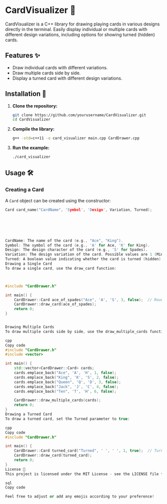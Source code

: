 # CardVisualizer 🎴

CardVisualizer is a C++ library for drawing playing cards in various designs directly in the terminal. Easily display individual or multiple cards with different design variations, including options for showing turned (hidden) cards.

## Features ✨

- Draw individual cards with different variations.
- Draw multiple cards side by side.
- Display a turned card with different design variations.

## Installation 🚀

1. **Clone the repository:**

    ```sh
    git clone https://github.com/yourusername/CardVisualizer.git
    cd CardVisualizer
    ```

2. **Compile the library:**

    ```sh
    g++ -std=c++11 -o card_visualizer main.cpp CardDrawer.cpp
    ```

3. **Run the example:**

    ```sh
    ./card_visualizer
    ```

## Usage 🛠️

### Creating a Card

A `Card` object can be created using the constructor:

```cpp
Card card_name("CardName", 'Symbol', 'Design', Variation, Turned);






CardName: The name of the card (e.g., "Ace", "King").
Symbol: The symbol of the card (e.g., 'A' for Ace, 'K' for King).
Design: The design character of the card (e.g., 'S' for Spades).
Variation: The design variation of the card. Possible values are 1 (Minimalist), 2 (Ornate), 3 (Rounded), 4 (Dotted), 6 (Slashed).
Turned: A boolean value indicating whether the card is turned (hidden) or not.
Drawing a Single Card
To draw a single card, use the draw_card function:



#include "CardDrawer.h"

int main() {
    CardDrawer::Card ace_of_spades("Ace", 'A', 'S', 3, false);  // Rounded design
    CardDrawer::draw_card(ace_of_spades);
    return 0;
}


Drawing Multiple Cards
To draw multiple cards side by side, use the draw_multiple_cards function:

cpp
Copy code
#include "CardDrawer.h"
#include <vector>

int main() {
    std::vector<CardDrawer::Card> cards;
    cards.emplace_back("Ace", 'A', 'H', 1, false);
    cards.emplace_back("King", 'K', 'S', 2, false);
    cards.emplace_back("Queen", 'Q', 'D', 3, false);
    cards.emplace_back("Jack", 'J', 'C', 4, false);
    cards.emplace_back("Ten", 'T', 'H', 6, false);

    CardDrawer::draw_multiple_cards(cards);
    return 0;
}
Drawing a Turned Card
To draw a turned card, set the Turned parameter to true:

cpp
Copy code
#include "CardDrawer.h"

int main() {
    CardDrawer::Card turned_card("Turned", ' ', ' ', 1, true);  // Turned card with Minimalist design
    CardDrawer::draw_card(turned_card);
    return 0;
}
License 📜
This project is licensed under the MIT License - see the LICENSE file for details.

sql
Copy code

Feel free to adjust or add any emojis according to your preference!

